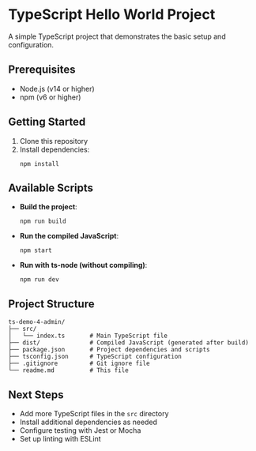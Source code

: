 # TypeScript Hello World Project

A simple TypeScript project that demonstrates the basic setup and configuration.

## Prerequisites

- Node.js (v14 or higher)
- npm (v6 or higher)

## Getting Started

1. Clone this repository
2. Install dependencies:
   ```
   npm install
   ```

## Available Scripts

- **Build the project**:
  ```
  npm run build
  ```

- **Run the compiled JavaScript**:
  ```
  npm start
  ```

- **Run with ts-node (without compiling)**:
  ```
  npm run dev
  ```

## Project Structure

```
ts-demo-4-admin/
├── src/
│   └── index.ts       # Main TypeScript file
├── dist/              # Compiled JavaScript (generated after build)
├── package.json       # Project dependencies and scripts
├── tsconfig.json      # TypeScript configuration
├── .gitignore         # Git ignore file
└── readme.md          # This file
```

## Next Steps

- Add more TypeScript files in the `src` directory
- Install additional dependencies as needed
- Configure testing with Jest or Mocha
- Set up linting with ESLint
